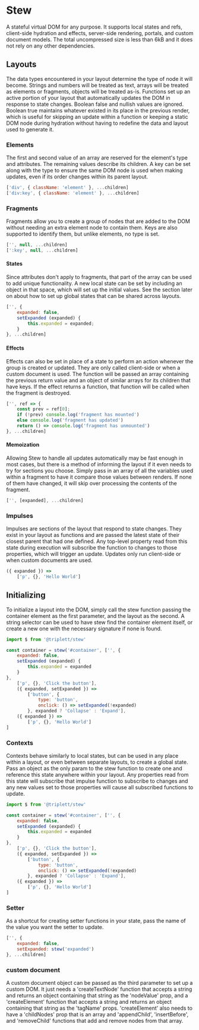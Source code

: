 # Stew

A stateful virtual DOM for any purpose. It supports local states and refs, client-side hydration and effects, server-side rendering, portals, and custom document models. The total uncompressed size is less than 6kB and it does not rely on any other dependencies.

## Layouts

The data types encountered in your layout determine the type of node it will become. Strings and numbers will be treated as text, arrays will be treated as elements or fragments, objects will be treated as-is. Functions set up an active portion of your layout that automatically updates the DOM in response to state changes. Boolean false and nullish values are ignored. Boolean true maintains whatever existed in its place in the previous render, which is useful for skipping an update within a function or keeping a static DOM node during hydration without having to redefine the data and layout used to generate it.

### Elements
The first and second value of an array are reserved for the element's type and attributes. The remaining values describe its children. A key can be set along with the type to ensure the same DOM node is used when making updates, even if its order changes within its parent layout.

```js
['div', { className: 'element' }, ...children]
['div:key', { className: 'element' }, ...children]
```

### Fragments
Fragments allow you to create a group of nodes that are added to the DOM without needing an extra element node to contain them. Keys are also supported to identify them, but unlike elements, no type is set.

```js
['', null, ...children]
[':key', null, ...children]
```

#### States
Since attributes don't apply to fragments, that part of the array can be used to add unique functionality. A new local state can be set by including an object in that space, which will set up the initial values. See the section later on about how to set up global states that can be shared across layouts.

```js
['', {
	expanded: false,
	setExpanded (expanded) {
		this.expanded = expanded;
	}
}, ...children]
```

#### Effects
Effects can also be set in place of a state to perform an action whenever the group is created or updated. They are only called client-side or when a custom document is used. The function will be passed an array containing the previous return value and an object of similar arrays for its children that have keys. If the effect returns a function, that function will be called when the fragment is destroyed.

```js
['', ref => {
	const prev = ref[0];
	if (!prev) console.log('fragment has mounted')
	else console.log('fragment has updated')
	return () => console.log('fragment has unmounted')
}, ...children]
```

#### Memoization
Allowing Stew to handle all updates automatically may be fast enough in most cases, but there is a method of informing the layout if it even needs to try for sections you choose. Simply pass in an array of all the variables used within a fragment to have it compare those values between renders. If none of them have changed, it will skip over processing the contents of the fragment.

```js
['', [expanded], ...children]
```

### Impulses
Impulses are sections of the layout that respond to state changes. They exist in your layout as functions and are passed the latest state of their closest parent that had one defined. Any top-level property read from this state during execution will subscribe the function to changes to those properties, which will trigger an update. Updates only run client-side or when custom documents are used.

```js
({ expanded }) =>
	['p', {}, 'Hello World']
```

## Initializing
To initialize a layout into the DOM, simply call the stew function passing the container element as the first parameter, and the layout as the second. A string selector can be used to have stew find the container element itself, or create a new one with the necessary signature if none is found.

```js
import $ from '@triplett/stew'

const container = stew('#container', ['', {
	expanded: false,
	setExpanded (expanded) {
		this.expanded = expanded
	}
},
	['p', {}, 'Click the button'],
	({ expanded, setExpanded }) =>
		['button', {
			type: 'button',
			onclick: () => setExpanded(!expanded)
		}, expanded ? 'Collapse' : 'Expand'],
	({ expanded }) =>
		['p', {}, 'Hello World']
]
```

### Contexts
Contexts behave similarly to local states, but can be used in any place within a layout, or even between separate layouts, to create a global state. Pass an object as the only param to the stew function to create one and reference this state anywhere within your layout. Any properties read from this state will subscribe that impulse function to subscribe to changes and any new values set to those properties will cause all subscribed functions to update.

```js
import $ from '@triplett/stew'

const container = stew('#container', ['', {
	expanded: false,
	setExpanded (expanded) {
		this.expanded = expanded
	}
},
	['p', {}, 'Click the button'],
	({ expanded, setExpanded }) =>
		['button', {
			type: 'button',
			onclick: () => setExpanded(!expanded)
		}, expanded ? 'Collapse' : 'Expand'],
	({ expanded }) =>
		['p', {}, 'Hello World']
]
```

### Setter
As a shortcut for creating setter functions in your state, pass the name of the value you want the setter to update.

```js
['', {
	expanded: false,
	setExpanded: stew('expanded')
}, ...children]
```

### custom document
A custom document object can be passed as the third parameter to set up a custom DOM. It just needs a 'createTextNode' function that accepts a string and returns an object containing that string as the 'nodeValue' prop, and a 'createElement' function that accepts a string and returns an object containing that string as the 'tagName' props. 'createElement' also needs to have a 'childNodes' prop that is an array and 'appendChild', 'insertBefore', and 'removeChild' functions that add and remove nodes from that array.

